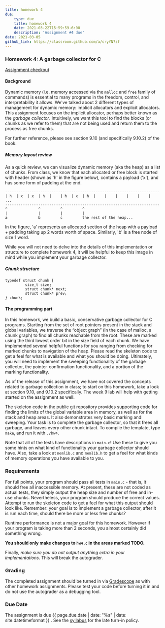 ```yaml
---
title: homework 4
due: 
    type: due
    title: homework 4
    date: 2021-03-22T15:59:59-6:00
    description: 'Assignment #4 due'
date: 2021-03-05
github_link: https://classroom.github.com/a/cryYN7zf
---
```


### Homework 4: A garbage collector for C

[Assignment checkout]({{page.github_link}})

#### Background

Dynamic memory (i.e. memory accessed via the `malloc` and `free` family of commands) is essential to many programs in the freedom, control, and interpretability it allows. We've talked about 2 different types of management for dynamic memory: implicit allocators and explicit allocators. This assignment focuses on the implicit allocator, perhaps better known as the *garbage collector*. Intuitively, we want this tool to find the blocks (or chunks as we refer to them) that are not being used and return them to the process as free chunks.

For further reference, please see section 9.10 (and specifically 9.10.2) of the book.

##### Memory layout review

As a quick review, we can visualize dynamic memory (aka the heap) as a list of chunks. From class, we know that each allocated or free block is started with header (shown as 'h' in the figure below), contains a payload ('x'), and has some form of padding at the end.

```
----------------------------------------------------------------------
| h  | x  | x  | h  |    | h  | x  | h  |    |    |    |    |    |    ...
----------------------------------------------------------------------
^              ^         ^         ^
|              |         |         |
a              b         c         the rest of the heap...
```

In the figure, 'a' represents an allocated section of the heap with a payload + padding taking up 2 words worth of space. Similarly, 'b' is a free node of size 1 word.

While you will not need to delve into the details of this implementation or structure to complete homework 4, it will be helpful to keep this image in mind while you implement your garbage collector.

##### Chunk structure

```
typedef struct chunk {
         size_t size;
         struct chunk* next;
         struct chunk* prev;
} chunk;
```

#### The programming part

In this homework, we build a basic, conservative garbage collector for C programs. Starting from the set of root pointers present in the stack and global variables, we traverse the “object graph” (in the case of malloc, a chunk graph) to find all chunks reachable from the root. These are marked using the third lowest order bit in the size field of each chunk. We have implemented several helpful functions for you ranging from checking for marked chunks to navigation of the heap. Please read the skeleton code to get a feel for what is available and what you should be doing. Ultimately, you will need to implement the sweeping functionality of the garbage collector, the pointer-confirmation functionality, and a portion of the marking functionality.

As of the release of this assignment, we have not covered the concepts related to garbage collection in class; to start on this homework, take a look at section 9.10, and 9.10.2 specifically. The week 9 lab will help with getting started on the assignment as well.

The skeleton code in the public git repository provides supporting code for finding the limits of the global variable area in memory, as well as for the stack and heap areas. It also demonstrates very basic marking and sweeping. Your task is to complete the garbage collector, so that it frees all garbage, and leaves every other chunk intact. To compile the template, type `make`, and run it with `./hw4`.

Note that all of the tests have descriptions in `main.c`! Use these to give you some hints on what kind of functionality your garbage collector should have. Also, take a look at `memlib.c` and `memlib.h` to get a feel for what kinds of memory operations you have available to you.

### Requirements 

For full points, your program should pass all tests in `main.c` - that is, it should free all inaccessible memory. At present, these are not coded as actual tests, they simply output the heap size and number of free and in-use chunks. Nevertheless, your program should produce the correct values. Attempt to run the skeleton code to get a feel for what this output should look like. Remember: your goal is to implement a garbage collector, after it is run each time, should there be more or less free chunks?

Runtime performance is not a major goal for this homework. However if your program is taking more than 2 seconds, you almost certainly did something wrong.

**You should only make changes to `hw4.c` in the areas marked TODO.**

Finally, *make sure you do not output anything extra in your implementations*. This will break the autograder.

### Grading

The completed assignment should be turned in via [Gradescope]({{site.gradescope}}) as with other homework assignments. Please test your code before turning it in and do not use the autograder as a debugging tool.
<!-- You can start the assignment via the invite link at the top of the page. It should be turned in via [Gradescope](https://www.gradescope.com/courses/61518) as with other homework assignments. -->

### Due Date

The assignment is due {{ page.due.date | date: "%s" | date: site.datetimeformat }}
. See the [syllabus](syllabus.html) for the late turn-in policy.